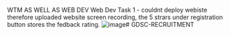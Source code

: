 WTM AS WELL AS WEB DEV
Web Dev Task 1 - couldnt deploy webiste therefore uploaded website screen recording, the 5 strars under registration button stores the fedback rating.
![image](https://github.com/Shreya-idle/GDSC-RECRUITMENT/assets/139968884/4c14a7bc-38ea-43bf-bd9b-48a4b97bebc2)# GDSC-RECRUITMENT
